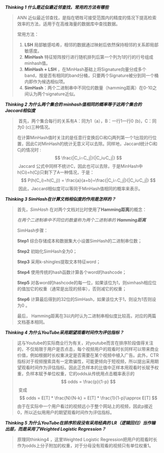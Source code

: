 ***Thinking 1 什么是近似最近邻查找，常用的方法有哪些***

> ANN 近似最近邻查找，是指在牺牲可接受范围内的精度的情况下提高检索效率的方法，适用于在高维海量的数据库中查找数据。
>
> 常用方法：
>
> 1.  **LSH** 局部敏感哈希，相邻的数据通过映射后依然保持相邻的关系即局部敏感度。
> 2. **MinHash** 特征矩阵按行进行随机排列后第一个列为1的行的行号组成minhash值。
> 3. **MinHash + LSH** ，在MinHash基础上将Signature向量分成多个band，按是否有相同的band分桶，只要两个Signature被分到同一个桶内即作为候选相似项。
> 4. **SimHash**：两个二进制串中不同位的数量（hamming距离）在0-10之间认为两个signature近似。



***Thinking 2 为什么两个集合的 minhash值相同的概率等于这两个集合的 Jaccard相似度***

> ​	首先，两个集合每行的关系有A：同为1（a），B：一行1一行0 (b)，C：同为0 (c)三种情况。
>
> ​	在计算MinHash值时关注的是任意行变换后Ci和Cj两列第一个1出现的行位置，因此C对MinHash的统计无意义可以去除。同样地，Jaccard统计Ci和Cj的情况时 :
> $$
> \frac{|C_i∩C_j|}{|C_i∪C_j|}
> $$
> ​	Jaccard 公式中同样不统计C，因此也可以去除，于是MinHash中h(Ci)=h(Cj)只剩下了A一种情况，于是：
> $$
> P(h(C_i)=h(C_j)) = \frac{a}{a+b}=\frac{|C_i∩C_j|}{|C_i∪C_j|}
> $$
> ​	因此，Jaccard相似度可以等同于MinHash值相同的概率来表示。



***Thinking 3 SimHash在计算文档相似度的作用是怎样的？***

>    首先，*SimHash* 在对两个文档对比时使用了**Hamming距离**的概念：
>
>    *在两个二进制串中不同位的数量称为两个二进制串的 **Hamming距离***
>
> SimHash步骤：
>
> **Step1** 综合存储成本和数据集大小设置SimHash的二进制串位数；
>
> **Step2** 初始化SimHash全为0；
>
> **Step3**  采用k-shingles提取文本特征word；
>
> **Step4** 使用传统的hash函数计算各个word的hashcode；
>
> **Step5** 对各word的hashcode的每一位，如果该位为1，则simhash相应位的值加它的权重（通常是出现的频率），否则减它的权重；
>
> **Step6** 计算最后得到的32位的SimHash，如果该位大于1，则设为1否则设为0 。 
>
> 最后， Hamming距离在3以内时认为二进制串相似度比较高，对应的两篇文档基本相同。



***Thinking 4 为什么YouTube采用期望观看时间作为评估指标？***

> ​	这与Youtube的实际商业行为有关，对youtube而言在排序阶段值得关注的，不仅局限于用户是否点击，每个视频用户的观看时长同样可以带来商业价值，例如根据时长权重决定是否需要在某个视频中植入广告。此外，CTR指标对于视频搜索具有一定欺骗性，可能更倾向于短视频，所以提出采用期望观看时间作为评估指标。因此正负样本的比值中正样本用观看时长赋予权重，负样本赋予单位权重，它的odds从传统用点击概率表示的
> $$
> odds = \frac{p}{1-p}
> $$
> ​	变成
> $$
> odds = E[T] * \frac{N}{N-k} =  E[T] * \frac{1}{1-p}\approx E[T]
> $$
> ​	由于在实际中一个用户看过的视频远小于整个网站上的视频，因此p接近0，所以近似用用户的期望观看时间作为评估指标。



***Thinking 5 为什么YouTube在排序阶段没有采用经典的 LR（逻辑回归）当作输出层，而是采用了Weighted Logistic Regression？***

> 原理同thinking4 ，这里Weighted Logistic Regression把用户的观看时长作为odds上分子附加的权重，对于分母没有观看的视频只有单位权重1。